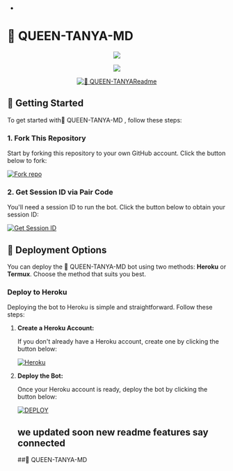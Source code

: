 -

# 👑 QUEEN-TANYA-MD

<p align="center">
  <img src="https://readme-typing-svg.herokuapp.com?color=FF5733&center=true&vCenter=true&width=400&height=50&lines=Q...;U...,E...;E...;N...;T...;TA...;TAN...;TANY...;TANYA+👑">
</p>

<p align="center">
  <img src="https://readme-typing-svg.herokuapp.com?color=FF5733&center=true&vCenter=true&width=500&height=50&lines=👑+QUEEN-TANYA-MD;A+Powerful+Multi-Device+WhatsApp+Bot;Developed+by+ICONIC-TECH+☠️">
</p>
<p align="center">
  <a href="https://github.com/QUEEN-TANYA-MD
"><img src="http://readme-typing-svg.herokuapp.com?color=red&center=true&vCenter=true&multiline=false&lines=👑 QUEEN-TANYA-MD
-+v1.0.0+MultiDevice;Developed+by+👑 QUEEN-TANYA-MD
~Xsid;Give+star+and+forks+this+Repo+🌟" alt="👑 QUEEN-TANYAReadme"></a>
</p>

## 🚀 Getting Started

To get started with👑 QUEEN-TANYA-MD
, follow these steps:

### 1. Fork This Repository

Start by forking this repository to your own GitHub account. Click the button below to fork:

<a href='https://github.com//fork' target="_blank"><img alt='Fork repo' src='https://img.shields.io/badge/Fork This Repo-black?style=for-the-badge&logo=git&logoColor=white'/></a>

### 2. Get Session ID via Pair Code

You'll need a session ID to run the bot. Click the button below to obtain your session ID:

<a href='https://professional-kitty-goutammallick516-86803e18.koyeb.app' target="_blank"><img alt='Get Session ID' src='https://img.shields.io/badge/Click here to get your session id-black?style=for-the-badge&logo=opencv&logoColor=red'/></a>

## 🚀 Deployment Options

You can deploy the 👑 QUEEN-TANYA-MD
bot using two methods: **Heroku** or **Termux**. Choose the method that suits you best.

### Deploy to Heroku

Deploying the bot to Heroku is simple and straightforward. Follow these steps:

1. **Create a Heroku Account:**

   If you don't already have a Heroku account, create one by clicking the button below:

   <a href='https://signup.heroku.com/' target="_blank"><img alt='Heroku' src='https://img.shields.io/badge/-Create-black?style=for-the-badge&logo=heroku&logoColor=red'/></a>

2. **Deploy the Bot:**

   Once your Heroku account is ready, deploy the bot by clicking the button below:

   <a href='https://heroku.com/deploy' target="_blank"><img alt='DEPLOY' src='https://img.shields.io/badge/-DEPLOY-black?style=for-the-badge&logo=heroku&logoColor=red'/></a>
   ## we updated soon new readme features say connected
   
    
   ##👑 QUEEN-TANYA-MD
               
   
